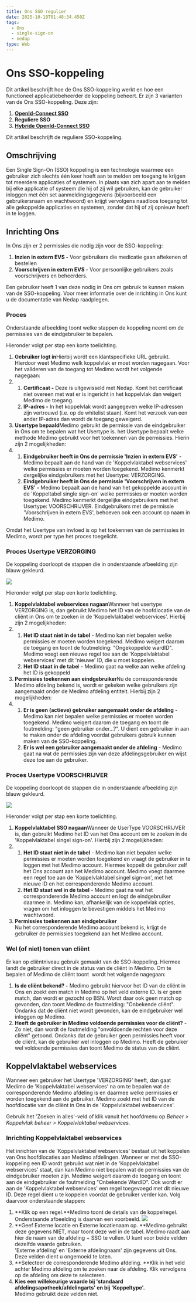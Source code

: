 ```yaml
---
title: Ons SSO regulier
date: 2025-10-18T01:48:34.450Z
tags:
  - Ons
  - single-sign-on
  - nedap
type: Web
---
```

# Ons SSO-koppeling

Dit artikel beschrijft hoe de Ons SSO-koppeling werkt en hoe een functioneel applicatiebeheerder de koppeling beheert. Er zijn 3 varianten van de Ons SSO-koppeling. Deze zijn:

1. **[OpenId-Connect SSO](https://portaal.medimo.nl/portal/nl/kb/articles/beschrijving-van-de-openid-connect-koppeling)**
2. **Reguliere SSO**
3. **[Hybride OpenId-Connect SSO ](https://portaal.medimo.nl/portal/nl/kb/articles/beschrijving-van-de-hybride-sso-ons-openid-connect)**

Dit artikel beschrijft de reguliere SSO-koppeling.

## Omschrijving

Een Single Sign-On (SSO) koppeling is een technologie waarmee een gebruiker zich slechts één keer hoeft aan te melden om toegang te krijgen tot meerdere applicaties of systemen. In plaats van zich apart aan te melden bij elke applicatie of systeem die hij of zij wil gebruiken, kan de gebruiker inloggen met één set aanmeldingsgegevens (bijvoorbeeld een gebruikersnaam en wachtwoord) en krijgt vervolgens naadloos toegang tot alle gekoppelde applicaties en systemen, zonder dat hij of zij opnieuw hoeft in te loggen.

## Inrichting Ons

In Ons zijn er 2 permissies die nodig zijn voor de SSO-koppeling:

1. **Inzien in extern EVS -** Voor gebruikers die medicatie gaan aftekenen of bestellen
2. **Voorschrijven in extern EVS -** Voor persoonlijke gebruikers zoals voorschrijvers en beheerders.

Een gebruiker heeft 1 van deze nodig in Ons om gebruik te kunnen maken van de SSO-koppeling. Voor meer informatie over de inrichting in Ons kunt u de documentatie van Nedap raadplegen. 

### Proces

Onderstaande afbeelding toont welke stappen de koppeling neemt om de permissies van de eindgebruiker te bepalen.



Hieronder volgt per stap een korte toelichting.

1. **Gebruiker logt in**Hierbij wordt een klantspecifieke URL gebruikt. Hierdoor weet Medimo welk koppelvlak er moet worden nagegaan. Voor het valideren van de toegang tot Medimo wordt het volgende nagegaan: 
2. 1. **Certificaat -** Deze is uitgewisseld met Nedap. Komt het certificaat niet overeen met wat er is ingericht in het koppelvlak dan weigert Medimo de toegang.
   2. **IP-adres -** In het koppelvlak wordt aangegeven welke IP-adressen zijn vertrouwd (i.e. op de whitelist staan). Komt het verzoek van een ander IP-adres dan wordt de toegang geweigerd. 
3. **Usertype bepaald**Medimo gebruikt de permissie van de eindgebruiker in Ons om te bepalen wat het Usertype is. het Usertype bepaalt welke methode Medimo gebruikt voor het toekennen van de permissies. Hierin zijn 2 mogelijkheden:
4. 1. **Eindgebruiker heeft in Ons de permissie 'Inzien in extern EVS'** - Medimo bepaalt aan de hand van de 'Koppelvlaktabel webservices' welke permissies er moeten worden toegekend. Medimo kenmerkt dergelijke eindgebruikers met het Usertype: VERZORGING. 
   2. **Eindgebruiker heeft in Ons de permissie 'Voorschrijven in extern EVS' -** Medimo bepaalt aan de hand van het gekoppelde account in de 'Koppeltabel single sign-on' welke permissies er moeten worden toegekend. Medimo kenmerkt dergelijke eindgebruikers met het Usertype: VOORSCHRIJVER. Eindgebruikers met de permissie 'Voorschrijven in extern EVS', behoeven ook een account op naam in Medimo. 

Omdat het Usertype van invloed is op het toekennen van de permissies in Medimo, wordt per type het proces toegelicht. 

### Proces Usertype VERZORGING

De koppeling doorloopt de stappen die in onderstaande afbeelding zijn blauw gekleurd. 

![](https://portaal.medimo.nl/galleryDocuments/edbsn847f083b7105b15997447f6d8434257115f9a60122422a4932e5660865644b7448e3b23e0fd498ce21b6ed0adb3f12c74146164d6e2774fe295fd69679e1c0ce?inline=true)

Hieronder volgt per stap een korte toelichting.

1. **Koppelvlaktabel webservices nagaan**Wanneer het usertype VERZORGING is, dan gebruikt Medimo het ID van de hoofdlocatie van de cliënt in Ons om te zoeken in de 'Koppelvlaktabel webservices'. Hierbij zijn 2 mogelijkheden:
2. 1. **Het ID staat niet in de tabel** - Medimo kan niet bepalen welke permissies er moeten worden toegekend. Medimo weigert daarom de toegang en toont de foutmelding: "Ongekoppelde wardID". Medimo voegt een nieuwe regel toe aan de 'Koppelvlaktabel webservices' met dit 'nieuwe' ID, die u moet koppelen.
   2. **Het ID staat in de tabe**l - Medimo gaat na welke aan welke afdeling het ID is gekoppeld
3. **Permissies toekennen aan eindgebruiker**Nu de corresponderende Medimo afdeling bekend is, wordt er gekeken welke gebruikers zijn aangemaakt onder de Medimo afdeling entiteit. Hierbij zijn 2 mogelijkheden:
4. 1. **Er is geen (actieve) gebruiker aangemaakt onder de afdeling** - Medimo kan niet bepalen welke permissies er moeten worden toegekend. Medimo weigert daarom de toegang en toont de foutmelding: "geen gebruiker onder...?". U dient een gebruiker in aan te maken onder de afdeling voordat gebruikers gebruik kunnen maken van de SSO-koppeling.
   2. **Er is wel een gebruiker aangemaakt onder de afdeling** - Medimo gaat na wat de permissies zijn van deze afdelingsgebruiker en wijst deze toe aan de gebruiker. 

### Proces Usertype VOORSCHRIJVER

De koppeling doorloopt de stappen die in onderstaande afbeelding zijn blauw gekleurd. 

![](https://portaal.medimo.nl/galleryDocuments/edbsn847f083b7105b15997447f6d843425714010c5a5b25a6e399a74d306ecdd673bbb85b11630d44e5810e9f882caa10c17bcfb922edf20d70279f4d84459bac73d?inline=true)

Hieronder volgt per stap een korte toelichting.

1. **Koppelvlaktabel SSO nagaan**Wanneer de UserType VOORSCHRIJVER is, dan gebruikt Medimo het ID van het Ons account om te zoeken in de 'Koppelvlaktabel singel sign-on'. Hierbij zijn 2 mogelijkheden:
2. 1. **Het ID staat niet in de tabel** - Medimo kan niet bepalen welke permissies er moeten worden toegekend en vraagt de gebruiker in te loggen met het Medimo account. Hiermee koppelt de gebruiker zelf het Ons account aan het Medimo account. Medimo voegt daarmee een regel toe aan de 'Koppelvlaktabel singel sign-on', met het nieuwe ID en het corresponderende Medimo account. 
   2. **Het ID staat wel in de tabel** - Medimo gaat na wat het corresponderende Medimo account en logt de eindgebruiker daarmee in. Medimo kan, afhankelijk van de koppelvlak opties, vragen om het inloggen te bevestigen middels het Medimo wachtwoord. 
3. **Permissies toekennen aan eindgebruiker**\
   Nu het corresponderende Medimo account bekend is, krijgt de gebruiker de permissies toegekend aan het Medimo account.

### Wel (of niet) tonen van cliënt

Er kan op cliëntniveau gebruik gemaakt van de SSO-koppeling. Hiermee landt de gebruiker direct in de status van de cliënt in Medimo. Om te bepalen of Medimo de cliënt toont  wordt het volgende nagegaan:

1. **Is de cliënt bekend? -** Medimo gebruikt hiervoor het ID van de cliënt in Ons en zoekt een match in Medimo op het veld externe ID. Is er geen match, dan wordt er gezocht op BSN. Wordt daar ook geen match op gevonden, dan toont Medimo de foutmelding: "Onbekende cliënt". Ondanks dat de cliënt niet wordt gevonden, kan de eindgebruiker wel inloggen op Medimo. 
2. **Heeft de gebruiker in Medimo voldoende permissies voor de cliënt?** - Zo niet, dan wordt de foutmelding "onvoldoende rechten voor deze cliënt" getoond. Ondanks dat de gebruiker geen permissies heeft voor de cliënt, kan de gebruiker wel inloggen op Medimo. Heeft de gebruiker wel voldoende permissies dan toont Medimo de status van de cliënt.

## Koppelvlaktabel webservices

Wanneer een gebruiker het Usertype 'VERZORGING' heeft, dan gaat Medimo de 'Koppelvlaktabel webservices' na om te bepalen wat de corresponderende Medimo afdeling is en daarmee welke permissies er worden toegekend aan de gebruiker. Medimo zoekt met het ID van de hoofdlocatie van de cliënt in Ons in de 'Koppelvlaktabel webservices'.  

Gebruik het 'Zoeken in alles'-veld of klik vanuit het hoofdmenu op *Beheer > Koppelvlak beheer > Koppelvlaktabel webservices.* 

### Inrichting Koppelvlaktabel webservices

Het inrichten van de 'Koppelvlaktabel webservices' bestaat uit het koppelen van Ons hoofdlocaties aan Medimo afdelingen. Wanneer er met de SSO-koppeling een ID wordt gebruikt wat niet in de 'Koppelvlaktabel webservices' staat, dan kan Medimo niet bepalen wat de permissies van de eindgebruiker moeten zijn. Medimo weigert daarom de toegang en toont aan de eindgebruiker de foutmelding "Onbekende WardID". Ook wordt er aan de 'Koppelvlaktabel webservices' een regel toegevoegd met dit nieuwe ID. Deze regel dient u te koppelen voordat de gebruiker verder kan. Volg daarvoor onderstaande stappen:

1. **Klik op een regel.**Medimo toont de details van de koppelregel. Onderstaande afbeelding is daarvan een voorbeeld. ![](https://portaal.medimo.nl/galleryDocuments/edbsn7065e0f13ea80b4ab740074b3235aae74ff4bed0be965277139ee6434e513739c570549d90f14315905648d1e28551477e548c3d8c4f302825b297a0a88f7b93?inline=true)
2. **Geef Externe locatie en Externe locatienaam op. **Medimo gebruikt deze gegevens NIET, maar toont deze wel in de tabel. Medimo raadt aan hier de naam van de afdeling + SSO te vullen. U kunt voor beide velden dezelfde waarde gebruiken.  \
   'Externe afdeling' en 'Externe afdelingnaam' zijn gegevens uit Ons. Deze velden dient u ongemoeid te laten.
3. **Selecteer de corresponderende Medimo afdeling. **Klik in het veld achter Medimo afdeling om te zoeken naar de afdeling. Klik vervolgens op de afdeling om deze te selecteren. 
4. **Kies een willekeurige waarde bij 'standaard afdelingsapotheek/afdelingarts' en bij 'Koppeltype'.**\
   Medimo gebruikt deze velden niet.